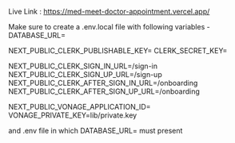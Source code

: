 Live Link : https://med-meet-doctor-appointment.vercel.app/



Make sure to create a .env.local file with following variables -
DATABASE_URL=

NEXT_PUBLIC_CLERK_PUBLISHABLE_KEY=
CLERK_SECRET_KEY=

NEXT_PUBLIC_CLERK_SIGN_IN_URL=/sign-in
NEXT_PUBLIC_CLERK_SIGN_UP_URL=/sign-up
NEXT_PUBLIC_CLERK_AFTER_SIGN_IN_URL=/onboarding
NEXT_PUBLIC_CLERK_AFTER_SIGN_UP_URL=/onboarding

NEXT_PUBLIC_VONAGE_APPLICATION_ID=
VONAGE_PRIVATE_KEY=lib/private.key

and .env file in which 
DATABASE_URL=
must present

